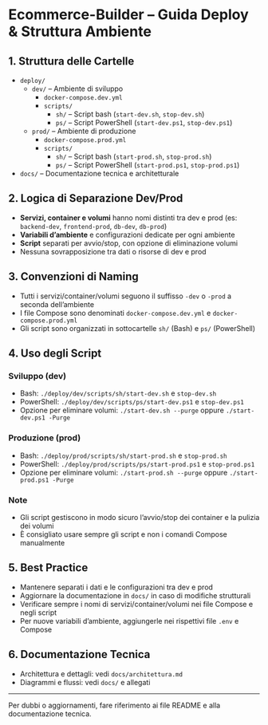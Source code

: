 # Ecommerce-Builder – Guida Deploy & Struttura Ambiente

## 1. Struttura delle Cartelle

- `deploy/`
  - `dev/` – Ambiente di sviluppo
    - `docker-compose.dev.yml`
    - `scripts/`
      - `sh/` – Script bash (`start-dev.sh`, `stop-dev.sh`)
      - `ps/` – Script PowerShell (`start-dev.ps1`, `stop-dev.ps1`)
  - `prod/` – Ambiente di produzione
    - `docker-compose.prod.yml`
    - `scripts/`
      - `sh/` – Script bash (`start-prod.sh`, `stop-prod.sh`)
      - `ps/` – Script PowerShell (`start-prod.ps1`, `stop-prod.ps1`)
- `docs/` – Documentazione tecnica e architetturale

## 2. Logica di Separazione Dev/Prod

- **Servizi, container e volumi** hanno nomi distinti tra dev e prod (es: `backend-dev`, `frontend-prod`, `db-dev`, `db-prod`)
- **Variabili d’ambiente** e configurazioni dedicate per ogni ambiente
- **Script** separati per avvio/stop, con opzione di eliminazione volumi
- Nessuna sovrapposizione tra dati o risorse di dev e prod

## 3. Convenzioni di Naming

- Tutti i servizi/container/volumi seguono il suffisso `-dev` o `-prod` a seconda dell’ambiente
- I file Compose sono denominati `docker-compose.dev.yml` e `docker-compose.prod.yml`
- Gli script sono organizzati in sottocartelle `sh/` (Bash) e `ps/` (PowerShell)

## 4. Uso degli Script

### Sviluppo (dev)
- Bash: `./deploy/dev/scripts/sh/start-dev.sh` e `stop-dev.sh`
- PowerShell: `./deploy/dev/scripts/ps/start-dev.ps1` e `stop-dev.ps1`
- Opzione per eliminare volumi: `./start-dev.sh --purge` oppure `./start-dev.ps1 -Purge`

### Produzione (prod)
- Bash: `./deploy/prod/scripts/sh/start-prod.sh` e `stop-prod.sh`
- PowerShell: `./deploy/prod/scripts/ps/start-prod.ps1` e `stop-prod.ps1`
- Opzione per eliminare volumi: `./start-prod.sh --purge` oppure `./start-prod.ps1 -Purge`

### Note
- Gli script gestiscono in modo sicuro l’avvio/stop dei container e la pulizia dei volumi
- È consigliato usare sempre gli script e non i comandi Compose manualmente

## 5. Best Practice

- Mantenere separati i dati e le configurazioni tra dev e prod
- Aggiornare la documentazione in `docs/` in caso di modifiche strutturali
- Verificare sempre i nomi di servizi/container/volumi nei file Compose e negli script
- Per nuove variabili d’ambiente, aggiungerle nei rispettivi file `.env` e Compose

## 6. Documentazione Tecnica

- Architettura e dettagli: vedi `docs/architettura.md`
- Diagrammi e flussi: vedi `docs/` e allegati

---

Per dubbi o aggiornamenti, fare riferimento ai file README e alla documentazione tecnica.
